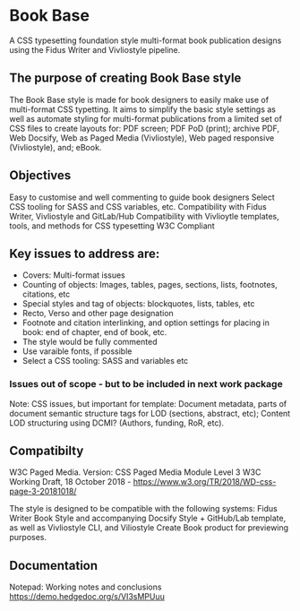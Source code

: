 # Book Base

A CSS typesetting foundation style multi-format book publication designs using the Fidus Writer and Vivliostyle pipeline.

## The purpose of creating Book Base style

The Book Base style is made for book designers to easily make use of multi-format CSS typetting. It aims to simplify the basic style settings as well as automate styling for multi-format publications from a limited set of CSS files to create layouts for: PDF screen; PDF PoD (print); archive PDF, Web Docsify, Web as Paged Media (Vivliostyle), Web paged responsive (Vivliostyle), and; eBook.

## Objectives

Easy to customise and well commenting to guide book designers
Select CSS tooling for SASS and CSS variables, etc.
Compatibility with Fidus Writer, Vivliostyle and GitLab/Hub
Compatibility with Vivlioytle templates, tools, and methods for CSS typesetting
W3C Compliant

## Key issues to address are:
 
  - Covers: Multi-format issues
  - Counting of objects: Images, tables, pages, sections, lists, footnotes, citations, etc
  - Special styles and tag of objects: blockquotes, lists, tables, etc
  - Recto, Verso and other page designation
  - Footnote and citation interlinking, and option settings for placing in book: end of chapter, end of book, etc.
  - The style would be fully commented
  - Use varaible fonts, if possible
  - Select a CSS tooling: SASS and variables etc

### Issues out of scope - but to be included in next work package

Note: CSS issues, but important for template: Document metadata, parts of document semantic structure tags for LOD (sections, abstract, etc); Content LOD structuring using DCMI? (Authors, funding, RoR, etc).
  
## Compatibilty

W3C Paged Media. Version: CSS Paged Media Module Level 3 W3C Working Draft, 18 October 2018 - https://www.w3.org/TR/2018/WD-css-page-3-20181018/

The style is designed to be compatible with the following systems: Fidus Writer Book Style and accompanying Docsify Style + GitHub/Lab template, as well as Vivliostyle CLI, and Viliostyle Create Book product for previewing purposes.

## Documentation

Notepad: Working notes and conclusions https://demo.hedgedoc.org/s/VI3sMPUuu





